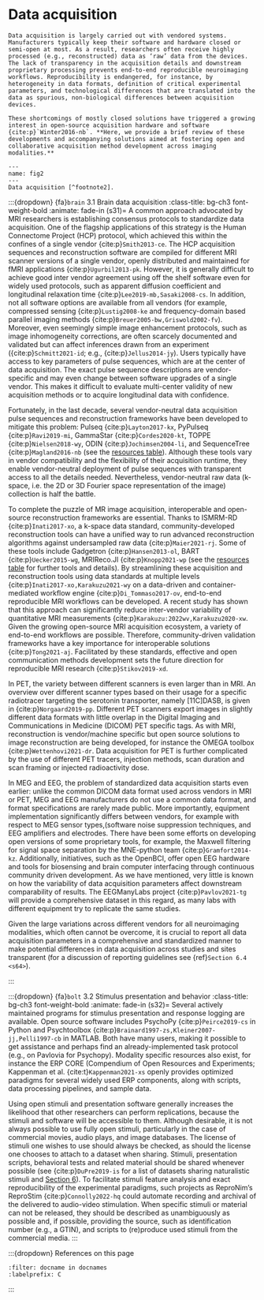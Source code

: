 Data acquisition
=========================================================

```{admonition} Issue
Data acquisition is largely carried out with vendored systems. Manufacturers typically keep their software and hardware closed or semi-open at most. As a result, researchers often receive highly processed (e.g., reconstructed) data as ‘raw’ data from the devices. The lack of transparency in the acquisition details and downstream proprietary processing prevents end-to-end reproducible neuroimaging workflows. Reproducibility is endangered, for instance, by heterogeneity in data formats, definition of critical experimental parameters, and technological differences that are translated into the data as spurious, non-biological differences between acquisition devices.
```

```{admonition} What do we provide
These shortcomings of mostly closed solutions have triggered a growing interest in open-source acquisition hardware and software {cite:p}`Winter2016-nb`. **Here, we provide a brief review of these developments and accompanying solutions aimed at fostering open and collaborative acquisition method development across imaging modalities.**
```

```{figure} ../figures/fig2.png
---
name: fig2
---
Data acquisition [^footnote2].
```

:::{dropdown} {fa}`brain` 3.1 Brain data acquisition
:class-title: bg-ch3 font-weight-bold
:animate: fade-in
(s31)=
A common approach advocated by MRI researchers is establishing consensus protocols to standardize data acquisition. One of the flagship applications of this strategy is the Human Connectome Project (HCP) protocol, which achieved this within the confines of a single vendor {cite:p}`Smith2013-ce`. The HCP acquisition sequences and reconstruction software are compiled for different MRI scanner versions of a single vendor, openly distributed and maintained for fMRI applications {cite:p}`Ugurbil2013-pk`. However, it is generally difficult to achieve good inter vendor agreement using off the shelf software even for widely used protocols, such as apparent diffusion coefficient and longitudinal relaxation time {cite:p}`Lee2019-mb,Sasaki2008-cs`. In addition, not all software options are available from all vendors (for example, compressed sensing {cite:p}`Lustig2008-ke` and frequency-domain based parallel imaging methods {cite:p}`Breuer2005-bw,Griswold2002-fv`). Moreover, even seemingly simple image enhancement protocols, such as image inhomogeneity corrections, are often scarcely documented and validated but can affect inferences drawn from an experiment ({cite:p}`Schmitt2021-id`; e.g., {cite:p}`Jellus2014-jy`). Users typically have access to key parameters of pulse sequences, which are at the center of data acquisition. The exact pulse sequence descriptions are vendor-specific and may even change between software upgrades of a single vendor. This makes it difficult to evaluate multi-center validity of new acquisition methods or to acquire longitudinal data with confidence.

Fortunately, in the last decade, several vendor-neutral data acquisition pulse sequences and reconstruction frameworks have been developed to mitigate this problem: Pulseq {cite:p}`Layton2017-kx`, PyPulseq {cite:p}`Ravi2019-mi`, GammaStar {cite:p}`Cordes2020-kt`, TOPPE {cite:p}`Nielsen2018-wy`, ODIN {cite:p}`Jochimsen2004-li`, and SequenceTree {cite:p}`Magland2016-nb` (see the [resources table](../09/table.md)). Although these tools vary in vendor compatibility and the flexibility of their acquisition runtime, they enable vendor-neutral deployment of pulse sequences with transparent access to all the details needed. Nevertheless, vendor-neutral raw data (k-space, i.e. the 2D or 3D Fourier space representation of the image) collection is half the battle.

To complete the puzzle of MR image acquisition, interoperable and open-source reconstruction frameworks are essential. Thanks to ISMRM-RD {cite:p}`Inati2017-xo`, a k-space data standard, community-developed reconstruction tools can have a unified way to run advanced reconstruction algorithms against undersampled raw data {cite:p}`Maier2021-rj`. Some of these tools include Gadgetron {cite:p}`Hansen2013-ol`, BART {cite:p}`Uecker2015-wg`, MRIReco.Jl {cite:p}`Knopp2021-wp` (see the [resources table](../09/table.md) for further tools and details). By streamlining these acquisition and reconstruction tools using data standards at multiple levels {cite:p}`Inati2017-xo,Karakuzu2021-wy` on a data-driven and container-mediated workflow engine {cite:p}`Di_Tommaso2017-ov`, end-to-end reproducible MRI workflows can be developed. A recent study has shown that this approach can significantly reduce inter-vendor variability of quantitative MRI measurements {cite:p}`Karakuzu:2022wv,Karakuzu2020-xw`. Given the growing open-source MRI acquisition ecosystem, a variety of end-to-end workflows are possible. Therefore, community-driven validation frameworks have a key importance for interoperable solutions {cite:p}`Tong2021-aj`. Facilitated by these standards, effective and open communication methods development sets the future direction for reproducible MRI research {cite:p}`Stikov2019-xd`.

In PET, the variety between different scanners is even larger than in MRI. An overview over different scanner types based on their usage for a specific radiotracer targeting the serotonin transporter, namely [11C]DASB, is given in {cite:p}`Norgaard2019-pp`. Different PET scanners export images in slightly different data formats with little overlap in the Digital Imaging and Communications in Medicine (DICOM) PET specific tags. As with MRI, reconstruction is vendor/machine specific but open source solutions to image reconstruction are being developed, for instance the OMEGA toolbox {cite:p}`Wettenhovi2021-dr`. Data acquisition for PET is further complicated by the use of different PET tracers, injection methods, scan duration and scan framing or injected radioactivity dose.

In MEG and EEG, the problem of standardized data acquisition starts even earlier: unlike the common DICOM data format used across vendors in MRI or PET, MEG and EEG manufacturers do not use a common data format, and format specifications are rarely made public. More importantly, equipment implementation significantly differs between vendors, for example with respect to MEG sensor types,(software noise suppression techniques, and EEG amplifiers and electrodes. There have been some efforts on developing open versions of some proprietary tools, for example, the Maxwell filtering for signal space separation by the MNE-python team {cite:p}`Gramfort2014-kz`. Additionally, initiatives, such as the OpenBCI, offer open EEG hardware and tools for biosensing and brain computer interfacing through continuous community driven development. As we have mentioned, very little is known on how the variability of data acquisition parameters affect downstream comparability of results. The EEGManyLabs project {cite:p}`Pavlov2021-tg` will provide a comprehensive dataset in this regard, as many labs with different equipment try to replicate the same studies.

Given the large variations across different vendors for all neuroimaging modalities, which often cannot be overcome, it is crucial to report all data acquisition parameters in a comprehensive and standardized manner to make potential differences in data acquisition across studies and sites transparent (for a discussion of reporting guidelines see {ref}`Section 6.4 <s64>`).

:::


:::{dropdown} {fa}`bolt` 3.2 Stimulus presentation and behavior
:class-title: bg-ch3 font-weight-bold
:animate: fade-in
(s32)=
Several actively maintained programs for stimulus presentation and response logging are available. Open source software includes PsychoPy {cite:p}`Peirce2019-cs` in Python and Psychtoolbox {cite:p}`Brainard1997-zs,Kleiner2007-jj,Pelli1997-cb` in MATLAB. Both have many users, making it possible to get assistance and perhaps find an already-implemented task protocol (e.g., on Pavlovia for Psychopy). Modality specific resources also exist, for instance the ERP CORE (Compendium of Open Resources and Experiments; Kappenman et al. {cite:t}`Kappenman2021-xs` openly provides optimized paradigms for several widely used ERP components, along with scripts, data processing pipelines, and sample data.

Using open stimuli and presentation software generally increases the likelihood that other researchers can perform replications, because the stimuli and software will be accessible to them. Although desirable, it is not always possible to use fully open stimuli, particularly in the case of commercial movies, audio plays, and image databases. The license of stimuli one wishes to use should always be checked, as should the license one chooses to attach to a dataset when sharing. Stimuli, presentation scripts, behavioral tests and related material should be shared whenever possible (see {cite:p}`DuPre2019-is` for a list of datasets sharing naturalistic stimuli and [Section 6](../06/dist.md)). To facilitate stimuli feature analysis and exact reproducibility of the experimental paradigms, such projects as ReproNim’s ReproStim {cite:p}`Connolly2022-hq` could automate recording and archival of the delivered to audio-video stimulation. When specific stimuli or material can not be released, they should be described as unambiguously as possible and, if possible, providing the source, such as identification number (e.g., a GTIN), and scripts to (re)produce used stimuli from the commercial media.
:::


[^footnote2]: Sources: Icons from the Noun Project: Brain by parkjisun; Computer Screen by Icon Solid (adapted with a star); Logos: used with permission by the copyright holders.

:::{dropdown} References on this page
```{bibliography}
:filter: docname in docnames
:labelprefix: C
```
:::

